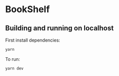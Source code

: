 # BookShelf

## Building and running on localhost

First install dependencies:

```sh
yarn
```

To run:

```sh
yarn dev
```



